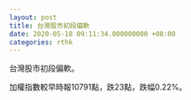 ```yaml
---
layout: post
title: 台灣股市初段偏軟
date: 2020-05-18 09:11:34.000000000 +08:00
categories: rthk
---
```


台灣股市初段偏軟。

加權指數較早時報10791點，跌23點，跌幅0.22%。
